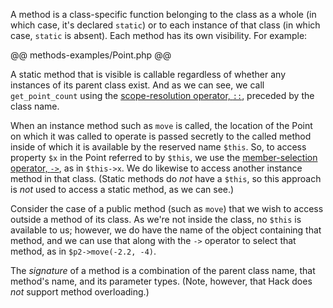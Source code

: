 A method is a class-specific function belonging to the class as a whole (in which case, it's declared `static`) or to each instance of that 
class (in which case, `static` is absent).  Each method has its own visibility.  For example:

@@ methods-examples/Point.php @@

A static method that is visible is callable regardless of whether any instances of its parent class exist.  And as we can see, we call 
`get_point_count` using the [scope-resolution operator, `::`](../expressions-and-operators/scope-resolution.md), preceded by the class name.

When an instance method such as `move` is called, the location of the Point on which it was called to operate is passed secretly to the 
called method inside of which it is available by the reserved name `$this`.  So, to access property `$x` in the Point referred to by `$this`, 
we use the [member-selection operator, `->`](../expressions-and-operators/member-selection.md), as in `$this->x`.  We do likewise to 
access another instance method in that class.  (Static methods do *not* have a `$this`, so this approach is *not* used to access a static 
method, as we can see.)  

Consider the case of a public method (such as `move`) that we wish to access outside a method of its class.  As we're not inside the class, 
no `$this` is available to us; however, we do have the name of the object containing that method, and we can use that along with the `->` 
operator to select that method, as in `$p2->move(-2.2, -4)`. 

The *signature* of a method is a combination of the parent class name, that method's name, and its parameter types.  (Note, however, that 
Hack does *not* support method overloading.)
